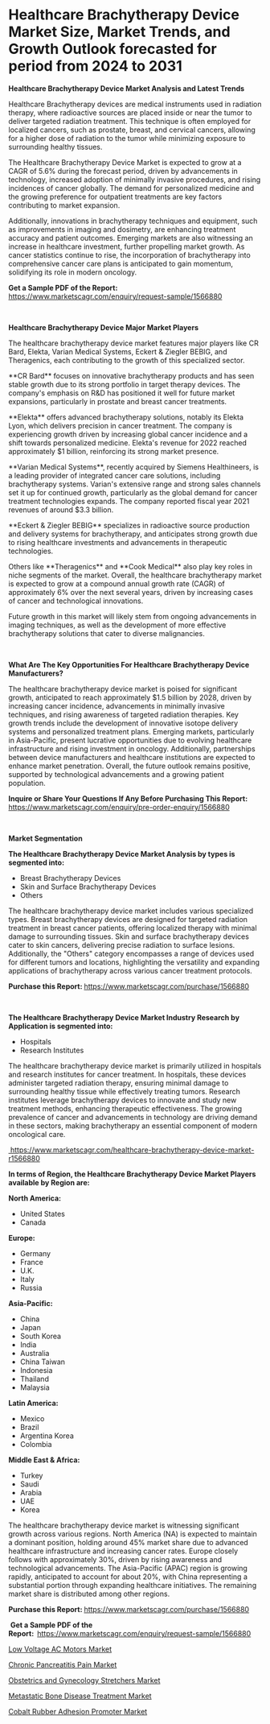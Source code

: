 <p><h1>Healthcare Brachytherapy Device Market Size, Market Trends, and Growth Outlook forecasted for period from 2024 to 2031</h1></p><p><strong>Healthcare Brachytherapy Device Market Analysis and Latest Trends</strong></p>
<p><p>Healthcare Brachytherapy devices are medical instruments used in radiation therapy, where radioactive sources are placed inside or near the tumor to deliver targeted radiation treatment. This technique is often employed for localized cancers, such as prostate, breast, and cervical cancers, allowing for a higher dose of radiation to the tumor while minimizing exposure to surrounding healthy tissues.</p><p>The Healthcare Brachytherapy Device Market is expected to grow at a CAGR of 5.6% during the forecast period, driven by advancements in technology, increased adoption of minimally invasive procedures, and rising incidences of cancer globally. The demand for personalized medicine and the growing preference for outpatient treatments are key factors contributing to market expansion. </p><p>Additionally, innovations in brachytherapy techniques and equipment, such as improvements in imaging and dosimetry, are enhancing treatment accuracy and patient outcomes. Emerging markets are also witnessing an increase in healthcare investment, further propelling market growth. As cancer statistics continue to rise, the incorporation of brachytherapy into comprehensive cancer care plans is anticipated to gain momentum, solidifying its role in modern oncology.</p></p>
<p><strong>Get a Sample PDF of the Report:&nbsp;</strong> <a href="https://www.marketscagr.com/enquiry/request-sample/1566880?utm_campaign=1197&utm_medium=2&utm_source=Github&utm_content=ia&utm_term=07122024&utm_id=healthcare-brachytherapy-device">https://www.marketscagr.com/enquiry/request-sample/1566880</a></p>
<p>&nbsp;</p>
<p><strong>Healthcare Brachytherapy Device Major Market Players</strong></p>
<p><p>The healthcare brachytherapy device market features major players like CR Bard, Elekta, Varian Medical Systems, Eckert & Ziegler BEBIG, and Theragenics, each contributing to the growth of this specialized sector.</p><p>**CR Bard** focuses on innovative brachytherapy products and has seen stable growth due to its strong portfolio in target therapy devices. The company's emphasis on R&D has positioned it well for future market expansions, particularly in prostate and breast cancer treatments.</p><p>**Elekta** offers advanced brachytherapy solutions, notably its Elekta Lyon, which delivers precision in cancer treatment. The company is experiencing growth driven by increasing global cancer incidence and a shift towards personalized medicine. Elekta's revenue for 2022 reached approximately $1 billion, reinforcing its strong market presence.</p><p>**Varian Medical Systems**, recently acquired by Siemens Healthineers, is a leading provider of integrated cancer care solutions, including brachytherapy systems. Varian's extensive range and strong sales channels set it up for continued growth, particularly as the global demand for cancer treatment technologies expands. The company reported fiscal year 2021 revenues of around $3.3 billion.</p><p>**Eckert & Ziegler BEBIG** specializes in radioactive source production and delivery systems for brachytherapy, and anticipates strong growth due to rising healthcare investments and advancements in therapeutic technologies. </p><p>Others like **Theragenics** and **Cook Medical** also play key roles in niche segments of the market. Overall, the healthcare brachytherapy market is expected to grow at a compound annual growth rate (CAGR) of approximately 6% over the next several years, driven by increasing cases of cancer and technological innovations.</p><p>Future growth in this market will likely stem from ongoing advancements in imaging techniques, as well as the development of more effective brachytherapy solutions that cater to diverse malignancies.</p></p>
<p>&nbsp;</p>
<p><strong>What Are The Key Opportunities For Healthcare Brachytherapy Device Manufacturers?</strong></p>
<p><p>The healthcare brachytherapy device market is poised for significant growth, anticipated to reach approximately $1.5 billion by 2028, driven by increasing cancer incidence, advancements in minimally invasive techniques, and rising awareness of targeted radiation therapies. Key growth trends include the development of innovative isotope delivery systems and personalized treatment plans. Emerging markets, particularly in Asia-Pacific, present lucrative opportunities due to evolving healthcare infrastructure and rising investment in oncology. Additionally, partnerships between device manufacturers and healthcare institutions are expected to enhance market penetration. Overall, the future outlook remains positive, supported by technological advancements and a growing patient population.</p></p>
<p><strong>Inquire or Share Your Questions If Any Before Purchasing This Report:</strong> <a href="https://www.marketscagr.com/enquiry/pre-order-enquiry/1566880?utm_campaign=1197&utm_medium=2&utm_source=Github&utm_content=ia&utm_term=07122024&utm_id=healthcare-brachytherapy-device">https://www.marketscagr.com/enquiry/pre-order-enquiry/1566880</a></p>
<p>&nbsp;</p>
<p><strong>Market Segmentation</strong></p>
<p><strong>The Healthcare Brachytherapy Device Market Analysis by types is segmented into:</strong></p>
<p><ul><li>Breast Brachytherapy Devices</li><li>Skin and Surface Brachytherapy Devices</li><li>Others</li></ul></p>
<p><p>The healthcare brachytherapy device market includes various specialized types. Breast brachytherapy devices are designed for targeted radiation treatment in breast cancer patients, offering localized therapy with minimal damage to surrounding tissues. Skin and surface brachytherapy devices cater to skin cancers, delivering precise radiation to surface lesions. Additionally, the "Others" category encompasses a range of devices used for different tumors and locations, highlighting the versatility and expanding applications of brachytherapy across various cancer treatment protocols.</p></p>
<p><strong>Purchase this Report:&nbsp;</strong><a href="https://www.marketscagr.com/purchase/1566880?utm_campaign=1197&utm_medium=2&utm_source=Github&utm_content=ia&utm_term=07122024&utm_id=healthcare-brachytherapy-device">https://www.marketscagr.com/purchase/1566880</a></p>
<p>&nbsp;</p>
<p><strong>The Healthcare Brachytherapy Device Market Industry Research by Application is segmented into:</strong></p>
<p><ul><li>Hospitals</li><li>Research Institutes</li></ul></p>
<p><p>The healthcare brachytherapy device market is primarily utilized in hospitals and research institutes for cancer treatment. In hospitals, these devices administer targeted radiation therapy, ensuring minimal damage to surrounding healthy tissue while effectively treating tumors. Research institutes leverage brachytherapy devices to innovate and study new treatment methods, enhancing therapeutic effectiveness. The growing prevalence of cancer and advancements in technology are driving demand in these sectors, making brachytherapy an essential component of modern oncological care.</p></p>
<p><a href="https://www.marketscagr.com/healthcare-brachytherapy-device-market-r1566880?utm_campaign=1197&utm_medium=2&utm_source=Github&utm_content=ia&utm_term=07122024&utm_id=healthcare-brachytherapy-device">&nbsp;https://www.marketscagr.com/healthcare-brachytherapy-device-market-r1566880</a></p>
<p><strong>In terms of Region, the Healthcare Brachytherapy Device Market Players available by Region are:</strong></p>
<p>
    <p> <strong> North America: </strong>
        <ul>
            <li>United States</li>
            <li>Canada</li>
        </ul>
        </p> 
    <p> <strong> Europe: </strong>
        <ul>
            <li>Germany</li>
            <li>France</li>
            <li>U.K.</li>
            <li>Italy</li>
            <li>Russia</li>
        </ul>
        </p> 
    <p> <strong> Asia-Pacific: </strong>
        <ul>
            <li>China</li>
            <li>Japan</li>
            <li>South Korea</li>
            <li>India</li>
            <li>Australia</li>
            <li>China Taiwan</li>
            <li>Indonesia</li>
            <li>Thailand</li>
            <li>Malaysia</li>
        </ul>
        </p> 
    <p> <strong> Latin America: </strong>
        <ul>
            <li>Mexico</li>
            <li>Brazil</li>
            <li>Argentina Korea</li>
            <li>Colombia</li>
        </ul>
        </p> 
    <p> <strong> Middle East & Africa: </strong>
        <ul>
            <li>Turkey</li>
            <li>Saudi</li>
            <li>Arabia</li>
            <li>UAE</li>
            <li>Korea</li>
        </ul>
    </p>
    </p>
<p><p>The healthcare brachytherapy device market is witnessing significant growth across various regions. North America (NA) is expected to maintain a dominant position, holding around 45% market share due to advanced healthcare infrastructure and increasing cancer rates. Europe closely follows with approximately 30%, driven by rising awareness and technological advancements. The Asia-Pacific (APAC) region is growing rapidly, anticipated to account for about 20%, with China representing a substantial portion through expanding healthcare initiatives. The remaining market share is distributed among other regions.</p></p>
<p><strong>Purchase this Report: </strong><a href="https://www.marketscagr.com/purchase/1566880?utm_campaign=1197&utm_medium=2&utm_source=Github&utm_content=ia&utm_term=07122024&utm_id=healthcare-brachytherapy-device">https://www.marketscagr.com/purchase/1566880</a></p>
<p>&nbsp;<strong>Get a Sample PDF of the Report:&nbsp;&nbsp;</strong><a href="https://www.marketscagr.com/enquiry/request-sample/1566880?utm_campaign=1197&utm_medium=2&utm_source=Github&utm_content=ia&utm_term=07122024&utm_id=healthcare-brachytherapy-device">https://www.marketscagr.com/enquiry/request-sample/1566880</a></p>
<p><strong></strong></p>
<p><p><a href="https://issuu.com/reportprime-2/docs/low-voltage-ac-motors-market-size-2030.pptx?utm_campaign=1197&utm_medium=2&utm_source=Github&utm_content=ia&utm_term=07122024&utm_id=healthcare-brachytherapy-device">Low Voltage AC Motors Market</a></p><p><a href="https://www.linkedin.com/pulse/the-sympatico-insight-9odme?utm_campaign=1197&utm_medium=2&utm_source=Github&utm_content=ia&utm_term=07122024&utm_id=healthcare-brachytherapy-device">Chronic Pancreatitis Pain Market</a></p><p><a href="https://github.com/prosalinda88/Market-Research-Report-List-6/blob/main/obstetrics-and-gynecology-stretchers-market.md?utm_campaign=1197&utm_medium=2&utm_source=Github&utm_content=ia&utm_term=07122024&utm_id=healthcare-brachytherapy-device">Obstetrics and Gynecology Stretchers Market</a></p><p><a href="https://www.linkedin.com/pulse/metastatic-bone-disease-treatment-industry-forecast-report-qnnsc?utm_campaign=1197&utm_medium=2&utm_source=Github&utm_content=ia&utm_term=07122024&utm_id=healthcare-brachytherapy-device">Metastatic Bone Disease Treatment Market</a></p><p><a href="https://issuu.com/reportprime-2/docs/cobalt-rubber-adhesion-promoter-market-size-2030.p?utm_campaign=1197&utm_medium=2&utm_source=Github&utm_content=ia&utm_term=07122024&utm_id=healthcare-brachytherapy-device">Cobalt Rubber Adhesion Promoter Market</a></p></p>